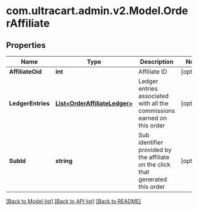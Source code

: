 
# com.ultracart.admin.v2.Model.OrderAffiliate

## Properties

Name | Type | Description | Notes
------------ | ------------- | ------------- | -------------
**AffiliateOid** | **int** | Affiliate ID | [optional] 
**LedgerEntries** | [**List&lt;OrderAffiliateLedger&gt;**](OrderAffiliateLedger.md) | Ledger entries associated with all the commissions earned on this order | [optional] 
**SubId** | **string** | Sub identifier provided by the affiliate on the click that generated this order | [optional] 

[[Back to Model list]](../README.md#documentation-for-models)
[[Back to API list]](../README.md#documentation-for-api-endpoints)
[[Back to README]](../README.md)

